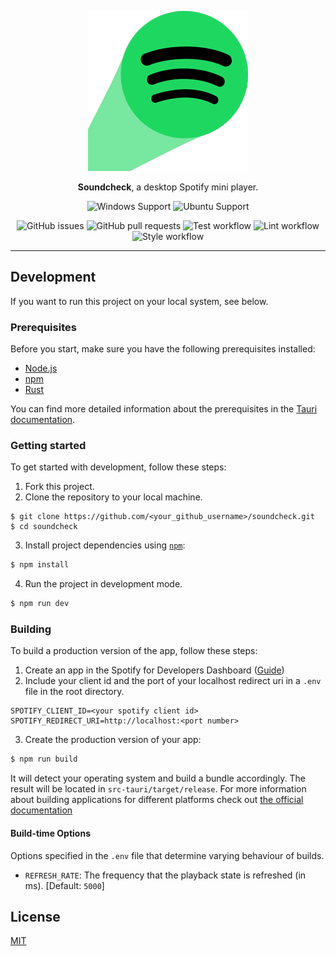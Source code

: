 <div align="center">
  
![Logo](./public/icons/128x128@2x.png)

**Soundcheck**, a desktop Spotify mini player.

![Windows Support](https://img.shields.io/badge/Windows-0078D6?style=for-the-badge&logo=windows&logoColor=white) ![Ubuntu Support](https://img.shields.io/badge/Ubuntu-E95420?style=for-the-badge&logo=ubuntu&logoColor=white)<!-- ![Arch Linux Support](https://img.shields.io/badge/Arch_Linux-1793D1?style=for-the-badge&logo=arch-linux&logoColor=white) ![MacOS Support](https://img.shields.io/badge/MACOS-adb8c5?style=for-the-badge&logo=macos&logoColor=white) -->

![GitHub issues](https://img.shields.io/github/issues/ndoolan360/soundcheck) ![GitHub pull requests](https://img.shields.io/github/issues-pr/ndoolan360/soundcheck) ![Test workflow](https://github.com/ndoolan360/soundcheck/actions/workflows/test.yml/badge.svg) ![Lint workflow](https://github.com/ndoolan360/soundcheck/actions/workflows/lint.yml/badge.svg) ![Style workflow](https://github.com/ndoolan360/soundcheck/actions/workflows/style.yml/badge.svg)

</div>

---

## Development

If you want to run this project on your local system, see below.

### Prerequisites

Before you start, make sure you have the following prerequisites installed:

-   [Node.js](https://nodejs.org/)
-   [npm](https://www.npmjs.com/)
-   [Rust](https://www.rust-lang.org/)

You can find more detailed information about the prerequisites in the [Tauri documentation](https://tauri.app/v1/guides/getting-started/prerequisites).

### Getting started

To get started with development, follow these steps:

1. Fork this project.
2. Clone the repository to your local machine.

```shell
$ git clone https://github.com/<your_github_username>/soundcheck.git
$ cd soundcheck
```

3. Install project dependencies using [`npm`](https://www.npmjs.com/):

```bash
$ npm install
```

4. Run the project in development mode.

```bash
$ npm run dev
```

### Building

To build a production version of the app, follow these steps:

1. Create an app in the Spotify for Developers Dashboard ([Guide](https://developer.spotify.com/documentation/web-api/tutorials/getting-started?offset=-165#create-an-app))
2. Include your client id and the port of your localhost redirect uri in a `.env` file in the root directory.

```env
SPOTIFY_CLIENT_ID=<your spotify client id>
SPOTIFY_REDIRECT_URI=http://localhost:<port number>
```

3. Create the production version of your app:

```bash
$ npm run build
```

It will detect your operating system and build a bundle accordingly. The result will be located in `src-tauri/target/release`.
For more information about building applications for different platforms check out [the official documentation](https://tauri.app/v1/guides/building/)

#### Build-time Options

Options specified in the `.env` file that determine varying behaviour of builds.

-   `REFRESH_RATE`: The frequency that the playback state is refreshed (in ms). [Default: `5000`]

## License

[MIT](https://github.com/ndoolan360/soundcheck/blob/master/LICENSE)
